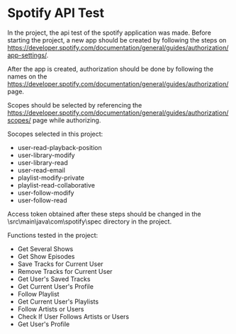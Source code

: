 # Spotify API Test 
In the project, the api test of the spotify application was made. Before starting the project, a new app should be created by following the steps on https://developer.spotify.com/documentation/general/guides/authorization/app-settings/.          

After the app is created, authorization should be done by following the names on the https://developer.spotify.com/documentation/general/guides/authorization/ page. 

Scopes should be selected by referencing the https://developer.spotify.com/documentation/general/guides/authorization/scopes/ page while authorizing.

Socopes selected in this project:
- user-read-playback-position
- user-library-modify
- user-library-read
- user-read-email
- playlist-modify-private
- playlist-read-collaborative
- user-follow-modify
- user-follow-read

Access token obtained after these steps should be changed in the \src\main\java\com\spotify\spec directory in the project.

Functions tested in the project:
- Get Several Shows
- Get Show Episodes
- Save Tracks for Current User
- Remove Tracks for Current User
- Get User's Saved Tracks
- Get Current User's Profile
- Follow Playlist
- Get Current User's Playlists
- Follow Artists or Users
- Check If User Follows Artists or Users
- Get User's Profile
